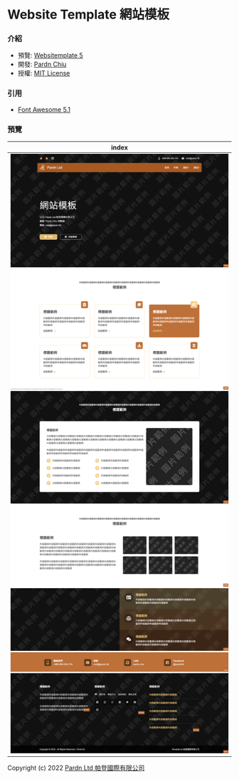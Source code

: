 # Website Template 網站模板

### 介紹

- 預覽: [Websitemplate 5](https://pardnchiu.github.io/websitemplate-005/)
- 開發: [Pardn Chiu](mailto:chiuchingwei@icloud.com)
- 授權: [MIT License](./LICENSE)

### 引用

- [Font Awesome 5.1](https://fontawesome.com)

### 預覽

| index |
|---|
| ![T004](./preview/T005.png) ![C026](./preview/C026.png) ![C027](./preview/C027.png) ![C028](./preview/C028.png) ![C029](./preview/C029.png) ![C025](./preview/C025.png) ![B001](./preview/B001.png) |

Copyright (c) 2022 [Pardn Ltd 帕登國際有限公司](https://facebook.com/pardnltd)
